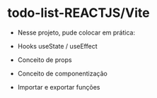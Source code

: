 # todo-list-REACTJS/Vite
 
- Nesse projeto, pude colocar em prática:

- Hooks useState / useEffect
- Conceito de props
- Conceito de componentização
- Importar e exportar funções

